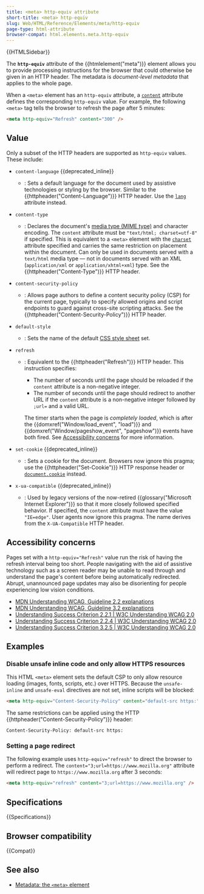 ```yaml
---
title: <meta> http-equiv attribute
short-title: <meta> http-equiv
slug: Web/HTML/Reference/Elements/meta/http-equiv
page-type: html-attribute
browser-compat: html.elements.meta.http-equiv
---
```


{{HTMLSidebar}}

The **`http-equiv`** attribute of the {{htmlelement("meta")}} element allows you to provide processing instructions for the browser that could otherwise be given in an HTTP header.
The metadata is _document-level metadata_ that applies to the whole page.

When a `<meta>` element has an `http-equiv` attribute, a [`content`](/en-US/docs/Web/HTML/Reference/Attributes/content) attribute defines the corresponding `http-equiv` value.
For example, the following `<meta>` tag tells the browser to refresh the page after 5 minutes:

```html
<meta http-equiv="Refresh" content="300" />
```

## Value

Only a subset of the HTTP headers are supported as `http-equiv` values.
These include:

- `content-language` {{deprecated_inline}}
  - : Sets a default language for the document used by assistive technologies or styling by the browser.
    Similar to the {{httpheader("Content-Language")}} HTTP header.
    Use the [`lang`](/en-US/docs/Web/HTML/Reference/Global_attributes/lang) attribute instead.
- `content-type`
  - : Declares the document's [media type (MIME type)](/en-US/docs/Web/HTTP/Guides/MIME_types) and character encoding.
    The `content` attribute must be `"text/html; charset=utf-8"` if specified.
    This is equivalent to a `<meta>` element with the [`charset`](#charset) attribute specified and carries the same restriction on placement within the document.
    Can only be used in documents served with a `text/html` media type — not in documents served with an XML (`application/xml` or `application/xhtml+xml`) type.
    See the {{httpheader("Content-Type")}} HTTP header.
- `content-security-policy`
  - : Allows page authors to define a content security policy (CSP) for the current page, typically to specify allowed origins and script endpoints to guard against cross-site scripting attacks.
    See the {{httpheader("Content-Security-Policy")}} HTTP header.
- `default-style`
  - : Sets the name of the default [CSS style sheet](/en-US/docs/Web/CSS) set.
- `refresh`
  - : Equivalent to the {{httpheader("Refresh")}} HTTP header.
    This instruction specifies:
    - The number of seconds until the page should be reloaded if the `content` attribute is a non-negative integer.
    - The number of seconds until the page should redirect to another URL if the `content` attribute is a non-negative integer followed by `;url=` and a valid URL.

    The timer starts when the page is _completely loaded_, which is after the {{domxref("Window/load_event", "load")}} and {{domxref("Window/pageshow_event", "pageshow")}} events have both fired.
    See [Accessibility concerns](#accessibility_concerns) for more information.

- `set-cookie` {{deprecated_inline}}
  - : Sets a cookie for the document.
    Browsers now ignore this pragma; use the {{httpheader("Set-Cookie")}} HTTP response header or [`document.cookie`](/en-US/docs/Web/API/Document/cookie) instead.
- `x-ua-compatible` {{deprecated_inline}}
  - : Used by legacy versions of the now-retired {{glossary("Microsoft Internet Explorer")}} so that it more closely followed specified behavior.
    If specified, the `content` attribute must have the value `"IE=edge"`.
    User agents now ignore this pragma.
    The name derives from the `X-UA-Compatible` HTTP header.

## Accessibility concerns

Pages set with a `http-equiv="Refresh"` value run the risk of having the refresh interval being too short.
People navigating with the aid of assistive technology such as a screen reader may be unable to read through and understand the page's content before being automatically redirected.
Abrupt, unannounced page updates may also be disorienting for people experiencing low vision conditions.

- [MDN Understanding WCAG, Guideline 2.2 explanations](/en-US/docs/Web/Accessibility/Guides/Understanding_WCAG/Operable#guideline_2.—_enough_time_provide_users_enough_time_to_read_and_use_content)
- [MDN Understanding WCAG, Guideline 3.2 explanations](/en-US/docs/Web/Accessibility/Guides/Understanding_WCAG/Understandable#guideline_3.—_predictable_make_web_pages_appear_and_operate_in_predictable_ways)
- [Understanding Success Criterion 2.2.1 | W3C Understanding WCAG 2.0](https://www.w3.org/TR/UNDERSTANDING-WCAG20/time-limits-required-behaviors.html)
- [Understanding Success Criterion 2.2.4 | W3C Understanding WCAG 2.0](https://www.w3.org/TR/UNDERSTANDING-WCAG20/time-limits-postponed.html)
- [Understanding Success Criterion 3.2.5 | W3C Understanding WCAG 2.0](https://www.w3.org/TR/UNDERSTANDING-WCAG20/consistent-behavior-no-extreme-changes-context.html)

## Examples

### Disable unsafe inline code and only allow HTTPS resources

This HTML `<meta>` element sets the default CSP to only allow resource loading (images, fonts, scripts, etc.) over HTTPS.
Because the `unsafe-inline` and `unsafe-eval` directives are not set, inline scripts will be blocked:

```html
<meta http-equiv="Content-Security-Policy" content="default-src https:" />
```

The same restrictions can be applied using the HTTP {{httpheader("Content-Security-Policy")}} header:

```http
Content-Security-Policy: default-src https:
```

### Setting a page redirect

The following example uses `http-equiv="refresh"` to direct the browser to perform a redirect.
The `content="3;url=https://www.mozilla.org"` attribute will redirect page to `https://www.mozilla.org` after 3 seconds:

```html
<meta http-equiv="refresh" content="3;url=https://www.mozilla.org" />
```

## Specifications

{{Specifications}}

## Browser compatibility

{{Compat}}

## See also

- [Metadata: the `<meta>` element](/en-US/docs/Learn_web_development/Core/Structuring_content/Webpage_metadata#metadata_the_meta_element)
